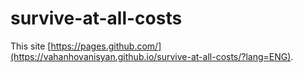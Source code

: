 # survive-at-all-costs

This site [https://pages.github.com/](https://vahanhovanisyan.github.io/survive-at-all-costs/?lang=ENG).



